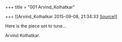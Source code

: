+++
title = "001 Arvind_Kolhatkar"

+++
[[Arvind_Kolhatkar	2015-09-08, 21:34:33 [Source](https://groups.google.com/g/samskrita/c/t3Gmd8s864Q)]]



Here is the piece set to tune...

  

Arvind Kolhatkar.


